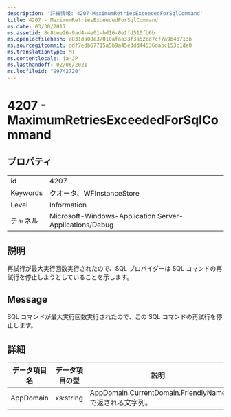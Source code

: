 ```yaml
---
description: '詳細情報: 4207-MaximumRetriesExceededForSqlCommand'
title: 4207 - MaximumRetriesExceededForSqlCommand
ms.date: 03/30/2017
ms.assetid: 8c8bee26-9ad4-4e01-bd16-0e1fd510fb6b
ms.openlocfilehash: e831da08e37010afaa33f3a52cd7cf7a9b4d713b
ms.sourcegitcommit: ddf7edb67715a5b9a45e3dd44536dabc153c1de0
ms.translationtype: MT
ms.contentlocale: ja-JP
ms.lasthandoff: 02/06/2021
ms.locfileid: "99742720"
---
```

# <a name="4207---maximumretriesexceededforsqlcommand"></a>4207 - MaximumRetriesExceededForSqlCommand

## <a name="properties"></a>プロパティ  
  
|||  
|-|-|  
|id|4207|  
|Keywords|クオータ、WFInstanceStore|  
|Level|Information|  
|チャネル|Microsoft-Windows-Application Server-Applications/Debug|  
  
## <a name="description"></a>説明  

 再試行が最大実行回数実行されたので、SQL プロバイダーは SQL コマンドの再試行を停止しようとしていることを示します。  
  
## <a name="message"></a>Message  

 SQL コマンドが最大実行回数実行されたので、この SQL コマンドの再試行を停止します。  
  
## <a name="details"></a>詳細  
  
|データ項目名|データ項目の型|説明|  
|--------------------|--------------------|-----------------|  
|AppDomain|xs:string|AppDomain.CurrentDomain.FriendlyName で返される文字列。|

